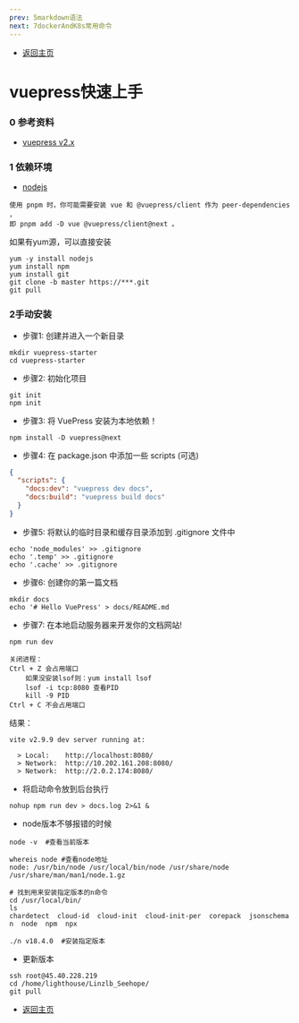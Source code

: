 ```yaml
---
prev: 5markdown语法
next: 7dockerAndK8s常用命令
---
```

* [返回主页](../home.md)
# vuepress快速上手
### 0 参考资料
* [vuepress v2.x](https://v2.vuepress.vuejs.org/zh/)

### 1 依赖环境

* [nodejs](https://nodejs.org/en/)
```text
使用 pnpm 时，你可能需要安装 vue 和 @vuepress/client 作为 peer-dependencies ，
即 pnpm add -D vue @vuepress/client@next 。
```
如果有yum源，可以直接安装

```shell
yum -y install nodejs
yum install npm
yum install git
git clone -b master https://***.git
git pull
```


### 2手动安装
+ 步骤1: 创建并进入一个新目录
```shell
mkdir vuepress-starter
cd vuepress-starter
```
+ 步骤2: 初始化项目
```shell
git init
npm init
```
+ 步骤3: 将 VuePress 安装为本地依赖！
```shell{1}
npm install -D vuepress@next
```
+ 步骤4: 在 package.json 中添加一些 scripts (可选)
```json
{
  "scripts": {
    "docs:dev": "vuepress dev docs",
    "docs:build": "vuepress build docs"
  }
}
```
+ 步骤5: 将默认的临时目录和缓存目录添加到 .gitignore 文件中
```shell
echo 'node_modules' >> .gitignore
echo '.temp' >> .gitignore
echo '.cache' >> .gitignore
```
+ 步骤6: 创建你的第一篇文档
```shell
mkdir docs
echo '# Hello VuePress' > docs/README.md
```

+ 步骤7: 在本地启动服务器来开发你的文档网站!
```shell{1}
npm run dev
```
```text
关闭进程：
Ctrl + Z 会占用端口
    如果没安装lsof则：yum install lsof
    lsof -i tcp:8080 查看PID
    kill -9 PID
Ctrl + C 不会占用端口
```
结果：
```text
vite v2.9.9 dev server running at:

  > Local:    http://localhost:8080/
  > Network:  http://10.202.161.208:8080/
  > Network:  http://2.0.2.174:8080/
```

+ 将启动命令放到后台执行
```shell
nohup npm run dev > docs.log 2>&1 &
```


+ node版本不够报错的时候
```shell
node -v  #查看当前版本

whereis node #查看node地址
node: /usr/bin/node /usr/local/bin/node /usr/share/node /usr/share/man/man1/node.1.gz

# 找到用来安装指定版本的n命令
cd /usr/local/bin/
ls
chardetect  cloud-id  cloud-init  cloud-init-per  corepack  jsonschema  n  node  npm  npx

./n v18.4.0  #安装指定版本
```

+ 更新版本
```shell
ssh root@45.40.228.219
cd /home/lighthouse/Linzlb_Seehope/
git pull
```
* [返回主页](../home.md)
